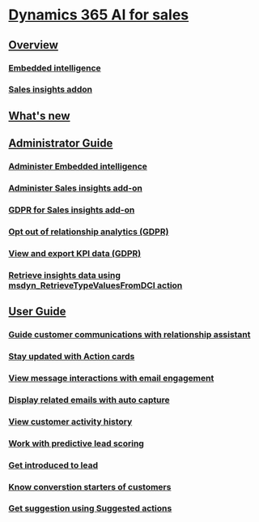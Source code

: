 # [Dynamics 365 AI for sales](help-hub.md)
## [Overview](overview.md)
### [Embedded intelligence](../sales/embedded-intelligence.md)
### [Sales insights addon](../sales/sales-insights-addon.md)
## [What's new](whats-new.md)
## [Administrator Guide](../sales/admin-guide.md)
### [Administer Embedded intelligence](../sales/configure-enable-embedded-intelligence.md)
### [Administer Sales insights add-on](../sales/configure-enable-sales-insights-addon.md)
### [GDPR for Sales insights add-on](../sales/embedded-intelligence-gdpr.md)
### [Opt out of relationship analytics (GDPR)](../sales/optout-relationship-analytics-gdpr.md)
### [View and export KPI data (GDPR)](../sales/view-export-KPI-data-gdpr.md)
### [Retrieve insights data using msdyn_RetrieveTypeValuesFromDCI action](../sales/retrieve-insights-data-msdyn-RetrieveTypeValuesFromDCI.md)
## [User Guide](../sales/user-guide.md)
### [Guide customer communications with relationship assistant](../sales/relationship-assistant.md)
### [Stay updated with Action cards](../sales/action-cards-reference.md)
### [View message interactions with email engagement](../sales/email-engagement.md)
### [Display related emails with auto capture](../sales/auto-capture.md)
### [View customer activity history](../sales/relationship-analytics.md)
### [Work with predictive lead scoring](../sales/work-predictive-lead-scoring.md)
### [Get introduced to lead](../sales/who-knows-whom.md)
### [Know converstion starters of customers](../sales/talking-points.md)
### [Get suggestion using Suggested actions](../sales/suggested-action.md)